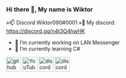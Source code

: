 ### Hi there 👋, My name is Wiktor
»📫 Discord Wiktor090#0001
»💬 My discord: https://discord.gg/n4t3Q4hwHK

- 🔭 I’m currently working on LAN Messenger 
- 🌱 I’m currently learning C# 


[<img src='https://cdn.jsdelivr.net/npm/simple-icons@3.0.1/icons/github.svg' alt='github' height='40'>](https://github.com/Wiktor090)  [<img src='https://cdn.jsdelivr.net/npm/simple-icons@3.0.1/icons/youtube.svg' alt='YouTube' height='40'>](https://www.youtube.com/channel/UCjacORkQ-CCsRR7Aol7bfgw)  [<img src='https://cdn.jsdelivr.net/npm/simple-icons@3.0.1/icons/discord.svg' alt='discord' height='40'>](Wiktor090#0001)  [<img src='https://cdn.jsdelivr.net/npm/simple-icons@3.0.1/icons/discord.svg' alt='discord' height='40'>](https://discord.gg/n4t3Q4hwHK)  

